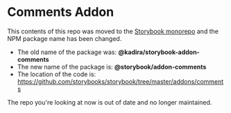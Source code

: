 # Comments Addon

This contents of this repo was moved to the [Storybook monorepo](https://github.com/storybooks/storybook/) and the NPM package name has been changed.

- The old name of the package was: **@kadira/storybook-addon-comments**
- The new name of the package is: **@storybook/addon-comments**
- The location of the code is: https://github.com/storybooks/storybook/tree/master/addons/comments

The repo you're looking at now is out of date and no longer maintained.
